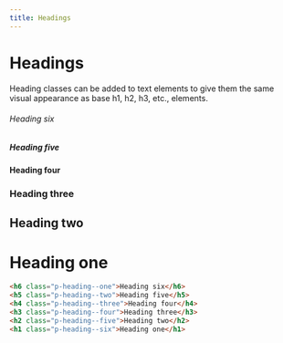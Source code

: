 ```yaml
---
title: Headings
---
```


# Headings

Heading classes can be added to text elements to give them the same visual appearance as base h1, h2, h3, etc., elements.


<h6 class="p-heading--one">Heading six</h6>
<h5 class="p-heading--two">Heading five</h5>
<h4 class="p-heading--three">Heading four</h4>
<h3 class="p-heading--four">Heading three</h3>
<h2 class="p-heading--five">Heading two</h2>
<h1 class="p-heading--six">Heading one</h1>

```html
<h6 class="p-heading--one">Heading six</h6>
<h5 class="p-heading--two">Heading five</h5>
<h4 class="p-heading--three">Heading four</h4>
<h3 class="p-heading--four">Heading three</h3>
<h2 class="p-heading--five">Heading two</h2>
<h1 class="p-heading--six">Heading one</h1>
```